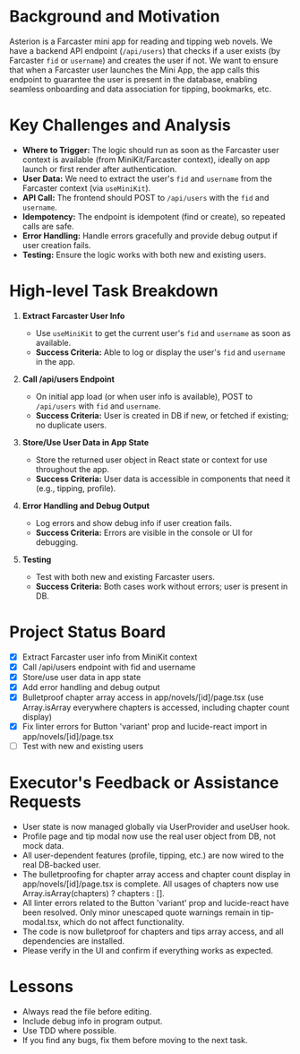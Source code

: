 # Background and Motivation

Asterion is a Farcaster mini app for reading and tipping web novels. We have a backend API endpoint (`/api/users`) that checks if a user exists (by Farcaster `fid` or `username`) and creates the user if not. We want to ensure that when a Farcaster user launches the Mini App, the app calls this endpoint to guarantee the user is present in the database, enabling seamless onboarding and data association for tipping, bookmarks, etc.

# Key Challenges and Analysis

- **Where to Trigger:** The logic should run as soon as the Farcaster user context is available (from MiniKit/Farcaster context), ideally on app launch or first render after authentication.
- **User Data:** We need to extract the user's `fid` and `username` from the Farcaster context (via `useMiniKit`).
- **API Call:** The frontend should POST to `/api/users` with the `fid` and `username`.
- **Idempotency:** The endpoint is idempotent (find or create), so repeated calls are safe.
- **Error Handling:** Handle errors gracefully and provide debug output if user creation fails.
- **Testing:** Ensure the logic works with both new and existing users.

# High-level Task Breakdown

1. **Extract Farcaster User Info**

   - Use `useMiniKit` to get the current user's `fid` and `username` as soon as available.
   - **Success Criteria:** Able to log or display the user's `fid` and `username` in the app.

2. **Call /api/users Endpoint**

   - On initial app load (or when user info is available), POST to `/api/users` with `fid` and `username`.
   - **Success Criteria:** User is created in DB if new, or fetched if existing; no duplicate users.

3. **Store/Use User Data in App State**

   - Store the returned user object in React state or context for use throughout the app.
   - **Success Criteria:** User data is accessible in components that need it (e.g., tipping, profile).

4. **Error Handling and Debug Output**

   - Log errors and show debug info if user creation fails.
   - **Success Criteria:** Errors are visible in the console or UI for debugging.

5. **Testing**
   - Test with both new and existing Farcaster users.
   - **Success Criteria:** Both cases work without errors; user is present in DB.

# Project Status Board

- [x] Extract Farcaster user info from MiniKit context
- [x] Call /api/users endpoint with fid and username
- [x] Store/use user data in app state
- [x] Add error handling and debug output
- [x] Bulletproof chapter array access in app/novels/[id]/page.tsx (use Array.isArray everywhere chapters is accessed, including chapter count display)
- [x] Fix linter errors for Button 'variant' prop and lucide-react import in app/novels/[id]/page.tsx
- [ ] Test with new and existing users

# Executor's Feedback or Assistance Requests

- User state is now managed globally via UserProvider and useUser hook.
- Profile page and tip modal now use the real user object from DB, not mock data.
- All user-dependent features (profile, tipping, etc.) are now wired to the real DB-backed user.
- The bulletproofing for chapter array access and chapter count display in app/novels/[id]/page.tsx is complete. All usages of chapters now use Array.isArray(chapters) ? chapters : [].
- All linter errors related to the Button 'variant' prop and lucide-react have been resolved. Only minor unescaped quote warnings remain in tip-modal.tsx, which do not affect functionality.
- The code is now bulletproof for chapters and tips array access, and all dependencies are installed.
- Please verify in the UI and confirm if everything works as expected.

# Lessons

- Always read the file before editing.
- Include debug info in program output.
- Use TDD where possible.
- If you find any bugs, fix them before moving to the next task.
